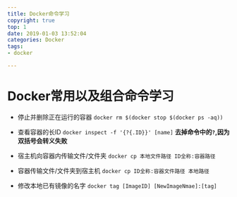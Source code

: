 ```yaml
---
title: Docker命令学习
copyright: true
top: 1
date: 2019-01-03 13:52:04
categories: Docker
tags:
- docker

---
```


# Docker常用以及组合命令学习

<!--more-->

- 停止并删除正在运行的容器
`docker rm $(docker stop $(docker ps -aq))`

- 查看容器的长ID
`docker inspect -f '{?{.ID}}' [name]`
**去掉命令中的`?`,因为双括号会转义失败**

- 宿主机向容器内传输文件/文件夹
`docker cp 本地文件路径 ID全称:容器路径`

- 容器传输文件/文件夹到宿主机
`docker cp ID全称:容器文件路径 本地路径`

- 修改本地已有镜像的名字
`docker tag [ImageID] [NewImageNmae]:[tag]`
